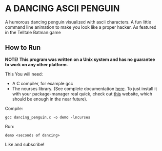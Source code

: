 # A DANCING ASCII PENGUIN
A humorous dancing penguin visualized with ascii characters. A fun little command line animation to make you look like a proper hacker. As featured in the Telltale Batman game

## How to Run

**NOTE! This program was written on a Unix system and has no guarantee to work on any other platform.**

This You will need:
* A C compiler, for example gcc
* The ncurses library. (See complete documentation [here](https://invisible-island.net/ncurses/announce.html "Official ncurses release documentation"). To just install it with your package-manager real quick, check out [this](https://www.osetc.com/en/how-to-install-ncurse-library-in-ubuntu-debian-centos-fedora-linux.html "Online Install Tutorial for ncurses library") website, which should be enough in the near future).

Compile:
```
gcc dancing_penguin.c -o demo -lncurses
```

Run:
```
demo <seconds of dancing>
```

Like and subscribe!
